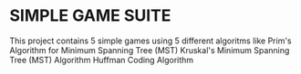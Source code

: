 # SIMPLE GAME SUITE

This project contains 5 simple games using 5 different algoritms like
Prim's Algorithm for Minimum Spanning Tree (MST)
Kruskal's Minimum Spanning Tree (MST) Algorithm
Huffman Coding Algorithm
